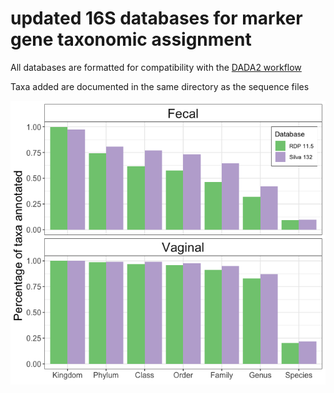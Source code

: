 # updated 16S databases for marker gene taxonomic assignment

All databases are formatted for compatibility with the [DADA2 workflow](https://benjjneb.github.io/dada2/tutorial.html)

Taxa added are documented in the same directory as the sequence files

![alt text](https://github.com/itsmisterbrown/updated_16S_dbs/blob/master/RDP_v_Silva.png "RDP v Silva")

